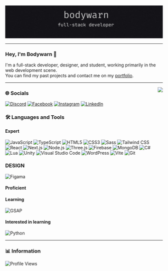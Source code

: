 ![Banner](images/banner.png)

---

### Hey, I'm Bodywarn 👋

I'm a full-stack developer, designer, and student, working primarily in the web development scene.  
You can find my past projects and contact me on my [portfolio](https://bodywarn.netlify.app).

---
<img align="right" height="120" src="https://media.giphy.com/media/Cmr1OMJ2FN0B2/giphy.gif?cid=790b7611b31agwec022u0d2xj2nxxc8ay6hpvp1b9320xbws&ep=v1_gifs_search&rid=giphy.gif&ct=g"  />

### 🌐 Socials
[![Discord](https://img.shields.io/badge/Discord-%237289DA.svg?logo=discord&logoColor=white)](https://discord.gg/bV24cpNehX) [![Facebook](https://img.shields.io/badge/Facebook-%231877F2.svg?logo=Facebook&logoColor=white)](https://facebook.com/nicklaz.lentz.33) [![Instagram](https://img.shields.io/badge/Instagram-%23E4405F.svg?logo=Instagram&logoColor=white)](https://instagram.com/ngl0249) [![LinkedIn](https://img.shields.io/badge/LinkedIn-%230077B5.svg?logo=linkedin&logoColor=white)](https://linkedin.com/in/ngl0249)
### 🛠️ Languages and Tools

#### Expert
![JavaScript](https://img.shields.io/badge/-JavaScript-black?style=flat-square&logo=javascript)
![TypeScript](https://img.shields.io/badge/-TypeScript-black?style=flat-square&logo=typescript)
![HTML5](https://img.shields.io/badge/-HTML5-black?style=flat-square&logo=html5)
![CSS3](https://img.shields.io/badge/-CSS3-black?style=flat-square&logo=css3)
![Sass](https://img.shields.io/badge/-Sass-black?style=flat-square&logo=sass)
![Tailwind CSS](https://img.shields.io/badge/-TailwindCSS-black?style=flat-square&logo=tailwind-css)
![React](https://img.shields.io/badge/-React-black?style=flat-square&logo=react)
![Next.js](https://img.shields.io/badge/-Next.js-black?style=flat-square&logo=next.js)
![Node.js](https://img.shields.io/badge/-Node.js-black?style=flat-square&logo=node.js)
![Three.js](https://img.shields.io/badge/-Three.js-black?style=flat-square&logo=three.js)
![Firebase](https://img.shields.io/badge/-Firebase-black?style=flat-square&logo=firebase)
![MongoDB](https://img.shields.io/badge/-MongoDB-black?style=flat-square&logo=mongodb)
![C#](https://img.shields.io/badge/-C%23-black?style=flat-square&logo=c-sharp)
![Lua](https://img.shields.io/badge/-Lua-black?style=flat-square&logo=lua)
![Unity](https://img.shields.io/badge/-Unity-black?style=flat-square&logo=unity)
![Visual Studio Code](https://img.shields.io/badge/-VSCode-black?style=flat-square&logo=visual-studio-code)
![WordPress](https://img.shields.io/badge/-WordPress-black?style=flat-square&logo=wordpress)
![Vite](https://img.shields.io/badge/-Vite-black?style=flat-square&logo=vite)
![Git](https://img.shields.io/badge/-Git-black?style=flat-square&logo=git)


### DESIGN
![Figama](https://img.shields.io/badge/-Figma-black?style=flat-square&logo=figma)

#### Proficient


#### Learning
![GSAP](https://img.shields.io/badge/-GSAP-black?style=flat-square&logo=greensock)

#### Interested in learning
![Python](https://img.shields.io/badge/-Python-black?style=flat-square&logo=python)

---

### 📊 Information
![Profile Views](https://komarev.com/ghpvc/?username=Bodywarn&style=flat-square)
